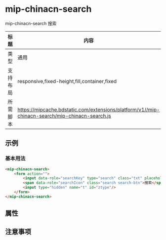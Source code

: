# mip-chinacn-search

mip-chinacn-search 搜索

标题|内容
----|----
类型|通用
支持布局|responsive,fixed-height,fill,container,fixed
所需脚本|https://mipcache.bdstatic.com/extensions/platform/v1//mip-chinacn-search/mip-chinacn-search.js

## 示例

### 基本用法
```html
<mip-chinacn-search>
    <form action="">
        <input data-role="searchKey" type="search" class="txt" placeholder="请输入关键词"/>
        <span data-role="searchIcon" class="search search-btn">搜索</span>
        <input type="hidden" name="t" id="ztype"/>
    </form>
</mip-chinacn-search>
```

## 属性

## 注意事项

